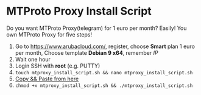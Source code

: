 # MTProto Proxy Install Script

Do you want MTProto Proxy(telegram) for 1 euro per month? Easily! 
You own MTProto Proxy for five steps!

1. Go to https://www.arubacloud.com/, register, choose **Smart** plan 1 euro per month, Choose template **Debian 9 x64**, remember *IP*
2. Wait one hour
2. Login SSH with **root** (e.g. PUTTY)
3. `touch mtproxy_install_script.sh && nano mtproxy_install_script.sh`
4. [Copy && Paste from here ](https://raw.githubusercontent.com/SatoshiNakamotoOfficial/MTProxyInstallScript/master/mtproxy_install_script.sh)
5. `chmod +x mtproxy_install_script.sh && ./mtproxy_install_script.sh`

